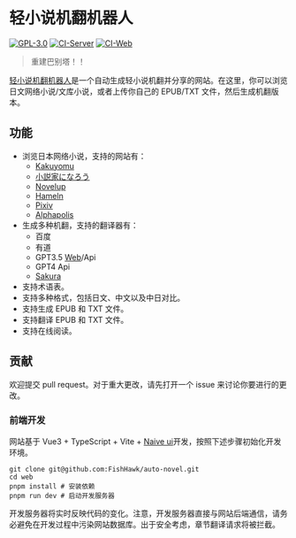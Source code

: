 # 轻小说机翻机器人

[![GPL-3.0](https://img.shields.io/github/license/FishHawk/auto-novel)](https://github.com/FishHawk/auto-novel#license)
[![CI-Server](https://github.com/FishHawk/auto-novel/workflows/CI-Server/badge.svg)](https://github.com/FishHawk/auto-novel/actions/workflows/CI-Server.yml)
[![CI-Web](https://github.com/FishHawk/auto-novel/workflows/CI-Web/badge.svg)](https://github.com/FishHawk/auto-novel/actions/workflows/CI-Web.yml)

> 重建巴别塔！！

[轻小说机翻机器人](https://books.fishhawk.top/)是一个自动生成轻小说机翻并分享的网站。在这里，你可以浏览日文网络小说/文库小说，或者上传你自己的 EPUB/TXT 文件，然后生成机翻版本。

## 功能

- 浏览日本网络小说，支持的网站有：
  - [Kakuyomu](https://kakuyomu.jp/)
  - [小説家になろう](https://syosetu.com/)
  - [Novelup](https://novelup.plus/)
  - [Hameln](https://syosetu.org/)
  - [Pixiv](https://www.pixiv.net/)
  - [Alphapolis](https://www.alphapolis.co.jp/)
- 生成多种机翻，支持的翻译器有：
  - 百度
  - 有道
  - GPT3.5 [Web](https://chat.openai.com/)/Api
  - GPT4 Api
  - [Sakura](https://huggingface.co/sakuraumi/Sakura-13B-Galgame)
- 支持术语表。
- 支持多种格式，包括日文、中文以及中日对比。
- 支持生成 EPUB 和 TXT 文件。
- 支持翻译 EPUB 和 TXT 文件。
- 支持在线阅读。

## 贡献

欢迎提交 pull request。对于重大更改，请先打开一个 issue 来讨论你要进行的更改。

### 前端开发

网站基于 Vue3 + TypeScript + Vite + [Naive ui](https://www.naiveui.com/zh-CN)开发，按照下述步骤初始化开发环境。

```shell
git clone git@github.com:FishHawk/auto-novel.git
cd web
pnpm install # 安装依赖
pnpm run dev # 启动开发服务器
```

开发服务器将实时反映代码的变化。注意，开发服务器直接与网站后端通信，请务必避免在开发过程中污染网站数据库。出于安全考虑，章节翻译请求将被拦截。
